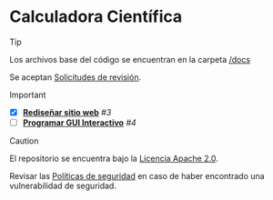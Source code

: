 # Calculadora Científica
> [!TIP]
> Los archivos base del código se encuentran en la carpeta [/docs](https://github.com/EzeGamer135/calculadora-cientifica-multiplataforma/tree/main/docs)
> 
> Se aceptan [Solicitudes de revisión](https://github.com/EzeGamer135/calculadora-cientifica/pulls).

> [!IMPORTANT]
> - [x] [**Rediseñar sitio web**](https://github.com/EzeGamer135/calculadora-cientifica-avanzada/issues/3) _#3_
> - [ ] [**Programar GUI Interactivo**](https://github.com/EzeGamer135/calculadora-cientifica-avanzada/issues/4) _#4_

> [!CAUTION]
> El repositorio se encuentra bajo la [Licencia Apache 2.0](https://github.com/EzeGamer135/calculadora-cientifica?tab=Apache-2.0-1-ov-file#readme).
> 
> Revisar las [Políticas de seguridad](https://github.com/EzeGamer135/calculadora-cientifica-avanzada/blob/main/SECURITY.md) en caso de haber encontrado una vulnerabilidad de seguridad.

